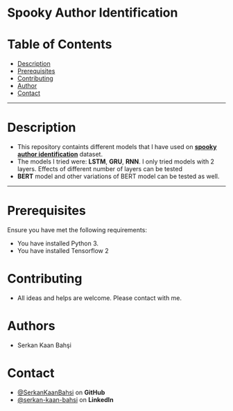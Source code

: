 # Spooky Author Identification
# Table of Contents
* [Description](#Description)
* [Prerequisites](#Prerequisites)
* [Contributing](#Contributing)
* [Author](#Author)
* [Contact](#Contact)
***
# Description
* This repository containts different models that I have used on [**spooky author identification**](https://www.kaggle.com/c/spooky-author-identification) dataset.
* The models I tried were: **LSTM**, **GRU**, **RNN**. I only tried models with 2 layers. Effects of different number of layers can be tested
* **BERT** model and other variations of BERT model can be tested as well.
***
# Prerequisites
Ensure you have met the following requirements:
* You have installed Python 3.
* You have installed Tensorflow 2
# Contributing
* All ideas and helps are welcome. Please contact with me.
# Authors
* Serkan Kaan Bahşi
# Contact
* [@SerkanKaanBahsi](https://github.com/SerkanKaanBahsi/) on **GitHub**
* [@serkan-kaan-bahsi](https://www.linkedin.com/in/serkan-kaan-bahsi/) on **LinkedIn**


